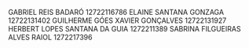 GABRIEL REIS BADARÓ 12722116786
ELAINE SANTANA GONZAGA 12722131402
GUILHERME GÓES XAVIER GONÇALVES 12722131927
HERBERT LOPES SANTANA DA GUIA 1272211389
SABRINA FILGUEIRAS ALVES RAIOL 1272217396
